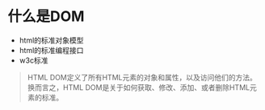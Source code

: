 # 什么是DOM
* html的标准对象模型
* html的标准编程接口
* w3c标准

> HTML DOM定义了所有HTML元素的对象和属性，以及访问他们的方法。换而言之，HTML DOM是关于如何获取、修改、添加、或者删除HTML元素的标准。


